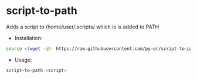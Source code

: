 # script-to-path
Adds a script to /home/user/.scripts/ which is is added to PATH

 - Installation:
 ```bash
 source <(wget -qO- https://raw.githubusercontent.com/py-er/script-to-path/main/install.sh)
 ```
 - Usage:
 ```bash
 script-to-path <script>
 ```
 